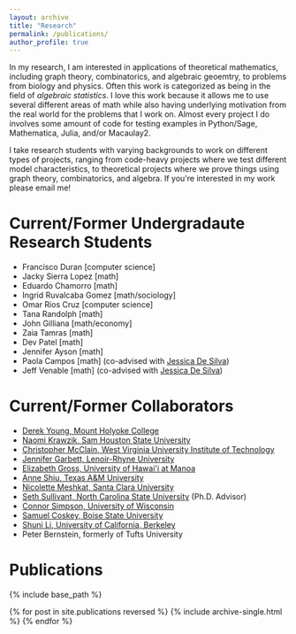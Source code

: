 ```yaml
---
layout: archive
title: "Research"
permalink: /publications/
author_profile: true
---
```


In my research, I am interested in applications of theoretical mathematics, including graph theory, combinatorics, and algebraic geoemtry, to problems from biology and physics.  Often this work is categorized as being in the field of <i>algebraic statistics</i>.  I love this work because it allows me to use several different areas of math while also having underlying motivation from the real world for the problems that I work on.  Almost every project I do involves some amount of code for testing examples in Python/Sage, Mathematica, Julia, and/or Macaulay2.

I take research students with varying backgrounds to work on different types of projects, ranging from code-heavy projects where we test different model characteristics, to theoretical projects where we prove things using graph theory, combinatorics, and algebra.  If you're interested in my work please email me!

# Current/Former Undergradaute Research Students

* Francisco Duran [computer science]
* Jacky Sierra Lopez [math]
* Eduardo Chamorro [math]
* Ingrid Ruvalcaba Gomez [math/sociology]
* Omar Rios Cruz [computer science]
* Tana Randolph [math]
* John Gilliana [math/economy]
* Zaia Tamras [math]
* Dev Patel [math]
* Jennifer Ayson [math]
* Paola Campos [math] (co-advised with [Jessica De Silva](https://jessicadesilva.github.io/))
* Jeff Venable [math] (co-advised with [Jessica De Silva](https://jessicadesilva.github.io/))

# Current/Former Collaborators

* [Derek Young, Mount Holyoke College](https://derekyoungmath.github.io/)
* [Naomi Krawzik, Sam Houston State University](https://www.shsu.edu/academics/mathematics-and-statistics/faculty/krawzik.html)
* [Christopher McClain, West Virginia University Institute of Technology](https://www.wvutech.edu/directory/arts-and-science/mcclain)
* [Jennifer Garbett, Lenoir-Rhyne University](https://www.lr.edu/about/directory/jennifer-garbett)
* [Elizabeth Gross, University of Hawai'i at Manoa](https://math.hawaii.edu/wordpress/people/egross/)
* [Anne Shiu, Texas A&M University](https://www.math.tamu.edu/~annejls/)
* [Nicolette Meshkat, Santa Clara University](https://www.scu.edu/cas/mathcs/faculty-and-staff/nicolette-meshkat/)
* [Seth Sullivant, North Carolina State University](https://sethsullivant.wordpress.ncsu.edu/) (Ph.D. Advisor)
* [Connor Simpson, University of Wisconsin](https://people.math.wisc.edu/~csimpson6/)
* [Samuel Coskey, Boise State University](https://scoskey.org/)
* [Shuni Li, University of California, Berkeley](https://shunili.github.io/)
* Peter Bernstein, formerly of Tufts University

# Publications

{% include base_path %}

{% for post in site.publications reversed %}
  {% include archive-single.html %}
{% endfor %}
